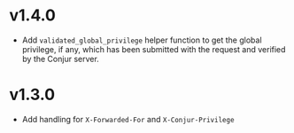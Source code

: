 # v1.4.0

* Add `validated_global_privilege` helper function to get the global privilege, if any, which has been submitted with the request and verified by the Conjur server.

# v1.3.0

* Add handling for `X-Forwarded-For` and `X-Conjur-Privilege`
